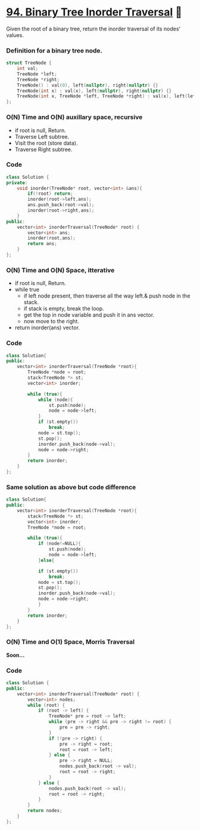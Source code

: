 # [94. Binary Tree Inorder Traversal](https://leetcode.com/problems/binary-tree-inorder-traversal/) 🌟

Given the root of a binary tree, return the inorder traversal of its nodes' values.

### Definition for a binary tree node.

```cpp
struct TreeNode {
    int val;
    TreeNode *left;
    TreeNode *right;
    TreeNode() : val(0), left(nullptr), right(nullptr) {}
    TreeNode(int x) : val(x), left(nullptr), right(nullptr) {}
    TreeNode(int x, TreeNode *left, TreeNode *right) : val(x), left(left), right(right) {}
};
```

### O(N) Time and O(N) auxillary space, recursive

- if root is null, Return.
- Traverse Left subtree.
- Visit the root (store data).
- Traverse Right subtree.

### Code

```cpp
class Solution {
private:
    void inorder(TreeNode* root, vector<int> &ans){
        if(!root) return;
        inorder(root->left,ans);
        ans.push_back(root->val);
        inorder(root->right,ans);
    }
public:
    vector<int> inorderTraversal(TreeNode* root) {
        vector<int> ans;
        inorder(root,ans);
        return ans;
    }
};
```

### O(N) Time and O(N) Space, itterative

- if root is null, Return.
- while true
  - if left node present, then traverse all the way left.& push node in the stack.
  - if stack is empty, break the loop.
  - get the top in node variable and push it in ans vector.
  - now move to the right.
- return inorder(ans) vector.

### Code

```cpp
class Solution{
public:
    vector<int> inorderTraversal(TreeNode *root){
        TreeNode *node = root;
        stack<TreeNode *> st;
        vector<int> inorder;

        while (true){
            while (node){
                st.push(node);
                node = node->left;
            }
            if (st.empty())
                break;
            node = st.top();
            st.pop();
            inorder.push_back(node->val);
            node = node->right;
        }
        return inorder;
    }
};
```

### Same solution as above but code difference

```cpp
class Solution{
public:
    vector<int> inorderTraversal(TreeNode *root){
        stack<TreeNode *> st;
        vector<int> inorder;
        TreeNode *node = root;

        while (true){
            if (node!=NULL){
                st.push(node);
                node = node->left;
            }else{

            if (st.empty())
                break;
            node = st.top();
            st.pop();
            inorder.push_back(node->val);
            node = node->right;
            }
        }
        return inorder;
    }
};
```

### O(N) Time and O(1) Space, Morris Traversal

**Soon...**

<!-- TODO: Morris traversal -->

### Code

```cpp
class Solution {
public:
    vector<int> inorderTraversal(TreeNode* root) {
        vector<int> nodes;
        while (root) {
            if (root -> left) {
                TreeNode* pre = root -> left;
                while (pre -> right && pre -> right != root) {
                    pre = pre -> right;
                }
                if (!pre -> right) {
                    pre -> right = root;
                    root = root -> left;
                } else {
                    pre -> right = NULL;
                    nodes.push_back(root -> val);
                    root = root -> right;
                }
            } else {
                nodes.push_back(root -> val);
                root = root -> right;
            }
        }
        return nodes;
    }
};
```

